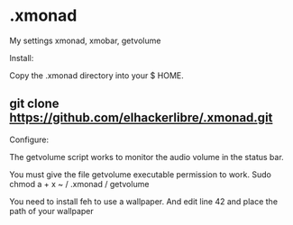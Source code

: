 # .xmonad
My settings xmonad, xmobar, getvolume

Install:

Copy the .xmonad directory into your $ HOME.

git clone https://github.com/elhackerlibre/.xmonad.git
--------------------------------------------------------
Configure:

The getvolume script works to monitor the audio volume in the status bar.

You must give the file getvolume executable permission to work.
Sudo chmod a + x ~ / .xmonad / getvolume

You need to install feh to use a wallpaper.
And edit line 42 and place the path of your wallpaper
